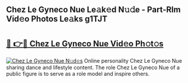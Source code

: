 ## Chez Le Gyneco Nue Le𝚊k𝚎d N𝚞𝚍e - Part-Rlm Vid𝚎o Photos Le𝚊ks g1TJT

# <h2><a href="http://fb2sl0.evod.top/?m=Chez+Le+Gyneco+Nue">🔗 👉🔴 Chez Le Gyneco Nue Vid𝚎o Ph𝚘t𝚘s</a></h2>

[![Chez Le Gyneco Nue N𝚞d𝚎s](https://i.imgur.com/8V9OHl7.gif)](http://fb2sl0.evod.top/?m=Chez+Le+Gyneco+Nue)
Online personality Chez Le Gyneco Nue sharing dance and lifestyle content. The role Chez Le Gyneco Nue of a public figure is to serve as a role model and inspire others. 
